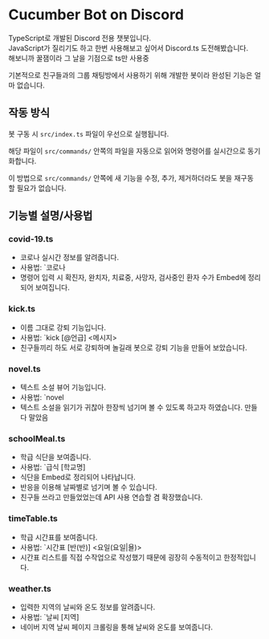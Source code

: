 # Cucumber Bot on Discord

TypeScript로 개발된 Discord 전용 챗봇입니다.\
JavaScript가 질리기도 하고 한번 사용해보고 싶어서 Discord.ts 도전해봤습니다.\
해보니까 꿀잼이라 그 날을 기점으로 ts만 사용중

기본적으로 친구들과의 그룹 채팅방에서 사용하기 위해 개발한 봇이라 완성된 기능은 얼마 없습니다.


## 작동 방식

봇 구동 시 `src/index.ts` 파일이 우선으로 실행됩니다.

해당 파일이 `src/commands/` 안쪽의 파일을 자동으로 읽어와 명령어를 실시간으로 동기화합니다.

이 방법으로 `src/commands/` 안쪽에 새 기능을 수정, 추가, 제거하더라도 봇을 재구동 할 필요가 없습니다.


## 기능별 설명/사용법

### covid-19.ts
- 코로나 실시간 정보를 알려줍니다.
- 사용법: `코로나
- 명령어 입력 시 확진자, 완치자, 치료중, 사망자, 검사중인 환자 수가 Embed에 정리되어 보여집니다.

### kick.ts
- 이름 그대로 강퇴 기능입니다.
- 사용법: `kick [@언급] <메시지>
- 친구들끼리 하도 서로 강퇴하며 놀길래 봇으로 강퇴 기능을 만들어 보았습니다.

### novel.ts
- 텍스트 소설 뷰어 기능입니다.
- 사용법: `novel
- 텍스트 소설을 읽기가 귀찮아 한장씩 넘기며 볼 수 있도록 하고자 하였습니다. 만들다 말았음

### schoolMeal.ts
- 학급 식단을 보여줍니다.
- 사용법: `급식 [학교명]
- 식단을 Embed로 정리되어 나타납니다.
- 반응을 이용해 날짜별로 넘기며 볼 수 있습니다.
- 친구들 쓰라고 만들었었는데 API 사용 연습할 겸 확장했습니다.

### timeTable.ts
- 학급 시간표를 보여줍니다.
- 사용법: `시간표 [반(반)] <요일(요일|욜)>
- 시간표 리스트를 직접 수작업으로 작성했기 때문에 굉장히 수동적이고 한정적입니다.

### weather.ts
- 입력한 지역의 날씨와 온도 정보를 알려줍니다.
- 사용법: `날씨 [지역]
- 네이버 지역 날씨 페이지 크롤링을 통해 날씨와 온도를 보여줍니다.

